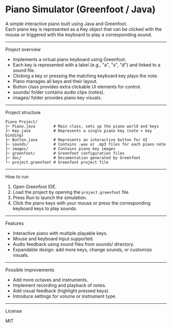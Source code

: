 # Piano Simulator (Greenfoot / Java)

A simple interactive piano built using Java and Greenfoot.\
Each piano key is represented as a Key object that can be clicked with
the mouse or triggered with the keyboard to play a corresponding sound.

------------------------------------------------------------------------

Project overview

-   Implements a virtual piano keyboard using Greenfoot.
-   Each key is represented with a label (e.g., "a", "s", "d") and
    linked to a sound file.
-   Clicking a key or pressing the matching keyboard key plays the note.
-   Piano manages all keys and their layout.
-   Button class provides extra clickable UI elements for control.
-   sounds/ folder contains audio clips (notes).
-   images/ folder provides piano key visuals.

------------------------------------------------------------------------

Project structure

    Piano Project/
    ├─ Piano.java        # Main class, sets up the piano world and keys
    ├─ Key.java          # Represents a single piano key (note + key binding)
    ├─ Button.java       # Represents an interactive button for UI
    ├─ sounds/           # Contains .wav or .mp3 files for each piano note
    ├─ images/           # Contains piano key images
    ├─ greenfoot/        # Greenfoot configuration files
    ├─ doc/              # Documentation generated by Greenfoot
    └─ project.greenfoot # Greenfoot project file

------------------------------------------------------------------------

How to run

1.  Open Greenfoot IDE.
2.  Load the project by opening the `project.greenfoot` file.
3.  Press Run to launch the simulation.
4.  Click the piano keys with your mouse or press the corresponding
    keyboard keys to play sounds.

------------------------------------------------------------------------

Features

-   Interactive piano with multiple playable keys.
-   Mouse and keyboard input supported.
-   Audio feedback using sound files from sounds/ directory.
-   Expandable design: add more keys, change sounds, or customize
    visuals.

------------------------------------------------------------------------

Possible improvements

-   Add more octaves and instruments.
-   Implement recording and playback of notes.
-   Add visual feedback (highlight pressed keys).
-   Introduce settings for volume or instrument type.

------------------------------------------------------------------------

License

MIT

